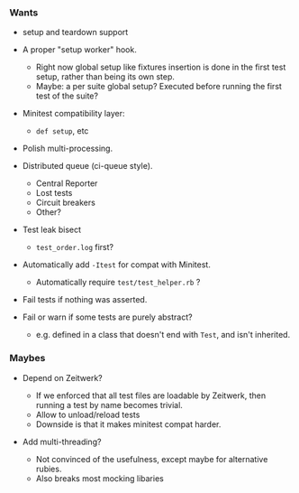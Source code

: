 ### Wants

- setup and teardown support

- A proper "setup worker" hook.
  - Right now global setup like fixtures insertion is done in the first test setup, rather than being its own step.
  - Maybe: a per suite global setup? Executed before running the first test of the suite?

- Minitest compatibility layer:
  - `def setup`, etc

- Polish multi-processing.

- Distributed queue (ci-queue style).
  - Central Reporter
  - Lost tests
  - Circuit breakers
  - Other?

- Test leak bisect
  - `test_order.log` first?

- Automatically add `-Itest` for compat with Minitest.
  - Automatically require `test/test_helper.rb` ?

- Fail tests if nothing was asserted.

- Fail or warn if some tests are purely abstract?
  - e.g. defined in a class that doesn't end with `Test`, and isn't inherited.

### Maybes

- Depend on Zeitwerk?
  - If we enforced that all test files are loadable by Zeitwerk, then running a test by name becomes trivial.
  - Allow to unload/reload tests
  - Downside is that it makes minitest compat harder.

- Add multi-threading?
  - Not convinced of the usefulness, except maybe for alternative rubies.
  - Also breaks most mocking libaries
